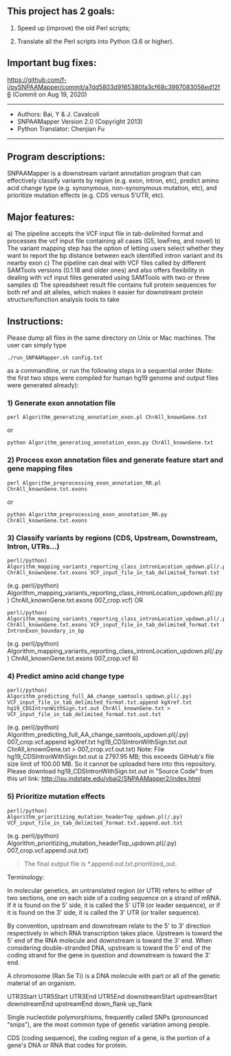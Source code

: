 ## This project has 2 goals:

1. Speed up (improve) the old Perl scripts;

2. Translate all the Perl scripts into Python (3.6 or higher).

## Important bug fixes:

https://github.com/f-i/pySNPAAMapper/commit/a7dd5803d9165380fa3cf68c3997083056ed12f6 (Commit on Aug 19, 2020)



---
- Authors: Bai, Y & J. Cavalcoli
- SNPAAMapper Version 2.0 (Copyright 2013)
- Python Translator: Chenjian Fu
---

## Program descriptions:
SNPAAMapper is a downstream variant annotation program that can effectively classify variants by region (e.g. exon, intron, etc), predict amino acid change type (e.g. synonymous, non-synonymous mutation, etc), and prioritize mutation effects (e.g. CDS versus 5’UTR, etc).

## Major features:
a) The pipeline accepts the VCF input file in tab-delimited format and processes the vcf input file containing all cases (G5, lowFreq, and novel)
b) The variant mapping step has the option of letting users select whether they want to report the bp distance between each identified intron variant and its nearby exon
c) The pipeline can deal with VCF files called by different SAMTools versions (0.1.18 and older ones) and also offers flexibility in dealing with vcf input files generated using SAMTools with two or three samples
d) The spreadsheet result file contains full protein sequences for both ref and alt alleles, which makes it easier for downstream protein structure/function analysis tools to take


## Instructions:

Please dump all files in the same directory on Unix or Mac machines. The user can simply type
```
./run_SNPAAMapper.sh config.txt
```
as a commandline, or run the following steps in a sequential order (Note: the first two steps were compiled for human hg19 genome and output files were generated already):

### 1) Generate exon annotation file
```
perl Algorithm_generating_annotation_exon.pl ChrAll_knownGene.txt
```
or
```
python Algorithm_generating_annotation_exon.py ChrAll_knownGene.txt
```

### 2) Process exon annotation files and generate feature start and gene mapping files
```
perl Algorithm_preprocessing_exon_annotation_RR.pl ChrAll_knownGene.txt.exons
```
or
```
python Algorithm_preprocessing_exon_annotation_RR.py ChrAll_knownGene.txt.exons
```

### 3) Classify variants by regions (CDS, Upstream, Downstream, Intron, UTRs...)
```
perl(/python) Algorithm_mapping_variants_reporting_class_intronLocation_updown.pl(/.py) ChrAll_knownGene.txt.exons VCF_input_file_in_tab_delimited_format.txt
```
(e.g. perl(/python) Algorithm_mapping_variants_reporting_class_intronLocation_updown.pl(/.py) ChrAll_knownGene.txt.exons 007_crop.vcf)
OR
```
perl(/python) Algorithm_mapping_variants_reporting_class_intronLocation_updown.pl(/.py) ChrAll_knownGene.txt.exons VCF_input_file_in_tab_delimited_format.txt IntronExon_boundary_in_bp
```
(e.g. perl(/python) Algorithm_mapping_variants_reporting_class_intronLocation_updown.pl(/.py) ChrAll_knownGene.txt.exons 007_crop.vcf 6)

### 4) Predict amino acid change type
```
perl(/python) Algorithm_predicting_full_AA_change_samtools_updown.pl(/.py) VCF_input_file_in_tab_delimited_format.txt.append kgXref.txt hg19_CDSIntronWithSign.txt.out ChrAll_knownGene.txt > VCF_input_file_in_tab_delimited_format.txt.out.txt
```
(e.g. perl(/python) Algorithm_predicting_full_AA_change_samtools_updown.pl(/.py) 007_crop.vcf.append kgXref.txt hg19_CDSIntronWithSign.txt.out ChrAll_knownGene.txt > 007_crop.vcf.out.txt)
Note: File hg19_CDSIntronWithSign.txt.out is 2797.95 MB; this exceeds GitHub's file size limit of 100.00 MB. So it cannot be uploaded here into this repository. Please download hg19_CDSIntronWithSign.txt.out in "Source Code" from this url link: http://isu.indstate.edu/ybai2/SNPAAMapper2/index.html

### 5) Prioritize mutation effects
```
perl(/python) Algorithm_prioritizing_mutation_headerTop_updown.pl(/.py) VCF_input_file_in_tab_delimited_format.txt.append.out.txt
```
(e.g. perl(/python) Algorithm_prioritizing_mutation_headerTop_updown.pl(/.py) 007_crop.vcf.append.out.txt)


> The final output file is \*.append.out.txt.prioritized_out.



Terminology:

In molecular genetics, an untranslated region (or UTR) refers to either of two
sections, one on each side of a coding sequence on a strand of mRNA. If it is
found on the 5' side, it is called the 5' UTR (or leader sequence), or if it is
found on the 3' side, it is called the 3' UTR (or trailer sequence).

By convention, upstream and downstream relate to the 5' to 3' direction
respectively in which RNA transcription takes place. Upstream is toward the 5'
end of the RNA molecule and downstream is toward the 3' end. When considering
double-stranded DNA, upstream is toward the 5' end of the coding strand for the
gene in question and downstream is toward the 3' end.

A chromosome (Ran Se Ti) is a DNA molecule with part or all of the genetic
material of an organism.

UTR3Start UTR5Start
UTR3End UTR5End
downstreamStart upstreamStart
downstreamEnd upstreamEnd
down_flank up_flank

Single nucleotide polymorphisms, frequently called SNPs (pronounced “snips”),
are the most common type of genetic variation among people.

CDS (coding sequence), the coding region of a gene, is the portion of a gene's
DNA or RNA that codes for protein.
